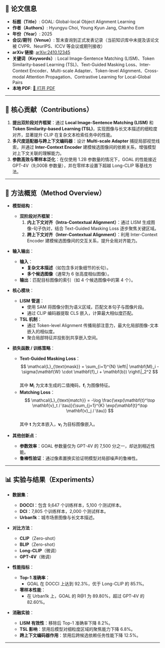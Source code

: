 ## 📘 论文信息

- **标题（Title）**: GOAL: Global-local Object Alignment Learning  
- **作者（Authors）**: Hyungyu Choi, Young Kyun Jang, Chanho Eom  
- **年份（Year）**: 2025  
- **会议/期刊（Venue）**: 暂未查询到正式发表记录（当前知识库中未提及该论文被 CVPR、NeurIPS、ICCV 等会议或期刊接收）  
- **arXiv 链接**: [arXiv:2410.12345](https://arxiv.org/abs/2410.12345)  
- **关键词（Keywords）**: Local Image-Sentence Matching (LISM)、Token Similarity-based Learning (TSL)、Text-Guided Masking Loss、Inter-Context Encoder、Multi-scale Adapter、Token-level Alignment、Cross-modal Attention Propagation、Contrastive Learning for Local-Global Pairs  
- **本地 PDF**: [📂 打开 PDF](paper/XXX.pdf)  

---

## 🎯 核心贡献（Contributions）

1. **提出双阶段对齐框架**：通过 **Local Image-Sentence Matching (LISM)** 和 **Token Similarity-based Learning (TSL)**，实现图像与长文本描述的细粒度对齐，显著提升 CLIP 在复杂文本检索任务中的性能。  
2. **多尺度适配器与跨上下文编码器**：设计 **Multi-scale Adapter** 捕捉局部视觉线索，并通过 **Inter-Context Encoder** 建模候选图像间的依赖关系，增强模型对上下文关联的理解能力。  
3. **参数高效与零样本泛化**：在仅使用 1.2B 参数量的情况下，GOAL 的性能接近 GPT-4V（9,000B 参数量），并在零样本设置下超越 Long-CLIP 等基线方法。  

---

## 🧠 方法概览（Method Overview）

- **模型结构**：  
  - **双阶段对齐框架**：  
    1. **内上下文对齐（Intra-Contextual Alignment）**：通过 LISM 生成图像-句子伪对，结合 Text-Guided Masking Loss 逐步聚焦关键区域。  
    2. **跨上下文对齐（Inter-Contextual Alignment）**：利用 Inter-Context Encoder 建模候选图像间的交互关系，提升全局对齐能力。  

- **输入输出**：  
  - **输入**：  
    - **复杂文本描述**（如包含多对象细节的长句）。  
    - **多个候选图像**（通常为 6 张高度相似图像）。  
  - **输出**：匹配目标图像的索引（如 4 个候选图像中的第 4 个）。  

- **核心模块**：  
  - **LISM 管道**：  
    - 使用 SAM 将图像分割为语义区域，匹配文本句子与图像片段。  
    - 通过 CLIP 编码器提取 CLS 嵌入，计算最大相似度匹配。  
  - **TSL 机制**：  
    - 通过 Token-level Alignment 传播局部注意力，最大化局部图像-文本嵌入的相似度。  
    - 聚合局部特征并投影到共享嵌入空间。  

- **损失函数 / 训练策略**：  
  - **Text-Guided Masking Loss**：  
    $$
    \mathcal{L}_{\text{mask}} = \sum_{i=1}^{N} \left\| \mathbf{M}_i - \sigma(\mathbf{W} \cdot \mathbf{f}_i + \mathbf{b}) \right\|_2^2
    $$  
    其中 $\mathbf{M}_i$ 为文本生成的二值掩码，$\mathbf{f}_i$ 为图像特征。  
  - **Matching Loss**：  
    $$
    \mathcal{L}_{\text{match}} = -\log \frac{\exp(\mathbf{t}^\top \mathbf{v}_t / \tau)}{\sum_{j=1}^{K} \exp(\mathbf{t}^\top \mathbf{v}_j / \tau)}
    $$  
    其中 $\mathbf{t}$ 为文本嵌入，$\mathbf{v}_t$ 为目标图像嵌入。  

- **其他创新点**：  
  - **参数效率**：GOAL 参数量仅为 GPT-4V 的 7,500 分之一，却达到相近性能。  
  - **鲁棒性验证**：通过像素置换实验证明模型对局部噪声的鲁棒性。  

---

## 📊 实验与结果（Experiments）

- **数据集**：  
  - **DOCCI**：包含 9,647 个训练样本，5,100 个测试样本。  
  - **DCI**：7,805 个训练样本，2,000 个测试样本。  
  - **Urban1k**：城市场景图像与长文本描述。  

- **对比方法**：  
  - **CLIP**（Zero-shot）  
  - **BLIP**（Zero-shot）  
  - **Long-CLIP**（微调）  
  - **GPT-4V**（微调）  

- **性能指标**：  
  - **Top-1 准确率**：  
    - GOAL 在 DOCCI 上达到 92.3%，优于 Long-CLIP 的 85.1%。  
  - **零样本性能**：  
    - 在 Urban1k 上，GOAL 的 R@1 为 89.80%，超过 GPT-4V 的 82.60%。  

- **消融实验**：  
  - **LISM 有效性**：移除后 Top-1 准确率下降 8.2%。  
  - **TSL 影响**：禁用后模型对细粒度区域的聚焦能力下降 6.8%。  
  - **跨上下文编码器作用**：禁用后跨候选依赖任务性能下降 12.5%。  

---